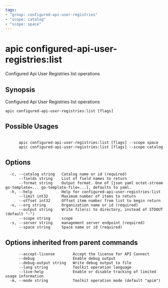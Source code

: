 ```yaml
---
tags:
- "group: configured-api-user-registries"
- "scope: catalog"
- "scope: space"
---
```

# apic configured-api-user-registries:list

Configured Api User Registries list operations

## Synopsis

Configured Api User Registries list operations

```
apic configured-api-user-registries:list [flags]
```

## Possible Usages

```

      apic configured-api-user-registries:list [flags] --scope space
      apic configured-api-user-registries:list [flags] --scope catalog

```

## Options

```
  -c, --catalog string   Catalog name or id (required)
      --fields string    List of field names to return
      --format string    Output format. One of [json yaml octet-stream go-template=... go-template-file=...], defaults to yaml.
  -h, --help             Help for configured-api-user-registries:list
      --limit int32      Maximum number of items to return
      --offset int32     Offset item number from list to begin return
  -o, --org string       Organization name or id (required)
      --output string    Write file(s) to directory, instead of STDOUT (default "-")
      --scope string     scope
  -s, --server string    management server endpoint (required)
      --space string     Space name or id (required)
```

## Options inherited from parent commands

```
      --accept-license        Accept the license for API Connect
      --debug                 Enable debug output
      --debug-output string   Write debug output to file
      --lang string           Toolkit operation language
      --live-help             Enable or disable tracking of limited usage information
  -m, --mode string           Toolkit operation mode (default "apim")
```
